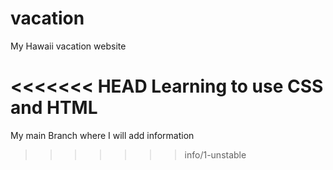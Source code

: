vacation
========

My Hawaii vacation website

<<<<<<< HEAD
Learning to use CSS and HTML 
=======
My main Branch where I will add information
>>>>>>> info/1-unstable
